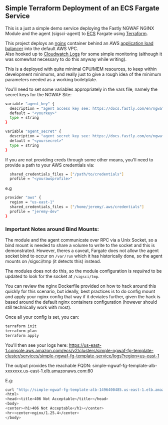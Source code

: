 ## Simple Terraform Deployment of an ECS Fargate Service

This is a just a simple demo service deploying the Fastly NGWAF NGINX Module and the agent (sigsci-agent) to [ECS](https://docs.aws.amazon.com/AmazonECS/latest/developerguide/Welcome.html) Fargate using [Terraform](https://www.terraform.io/). 

This project deploys an [nginx](https://hub.docker.com/_/nginx) container behind an AWS [application load balancer](https://docs.aws.amazon.com/elasticloadbalancing/latest/application/introduction.html) into the default AWS VPC.  
Also hooked up to [Cloudwatch Logs](https://docs.aws.amazon.com/AmazonCloudWatch/latest/logs/WhatIsCloudWatchLogs.html) for some simple monitoring (although it was somewhat necessary to do this anyway while writing). 

This is a deployed with quite minimal CPU/MEM resources, to keep within development minimums, and really just to give a rough idea of the minimum parameters needed as a working boiletplate.

You'll need to set some variables appropriately in the vars file, namely the secret keys for the NGWAF Site:

```bash
variable "agent_key" {
  description = "agent access key see: https://docs.fastly.com/en/ngwaf/accessing-agent-keys"
  default = "<yourkey>"
  type = string 
}

variable "agent_secret" {
  description = "agent secret key see: https://docs.fastly.com/en/ngwaf/accessing-agent-keys"
  default = "<yoursecret>"
  type = string 
}
```

If you are not providing creds through some other means, you'll need to provide a path to your AWS credentials via:

```bash
  shared_credentials_files = ["/path/to/credentials"]
  profile = "<yourawsprofile>"
```

e.g

```bash
provider "aws" {
  region = "us-east-1"
  shared_credentials_files = ["/home/jeremy/.aws/credentials"]
  profile = "jeremy-dev"
}
```

### Important Notes around Bind Mounts:
The module and the agent communicate over RPC via a Unix Socket, so a bind mount is needed to share a volume to write to the socket and this is demonstrated.
However, theres a caveat, Fargate does not allow the agent socket bind to occur on `/var/run` which it has historically done, so the agent mounts on /sigsci/tmp (it detects this) instead.

The modules does not do this, so the module configuration is *required* to be updated to look for the socket at `/sigsci/tmp`. 

You can review the nginx Dockerfile provided on how to hack around this quickly for this scenario, but ideally, best practices is to do config mount and apply your nginx config that way if it deviates further, given the hack is based around the default nginx containers configuration (however should still technically work with most).

Once all your config is set, you can:

```bash
terraform init
terraform plan
terraform apply
```

You'll then see your logs here:
https://us-east-1.console.aws.amazon.com/ecs/v2/clusters/simple-ngwaf-fg-template-cluster/services/simple-ngwaf-fg-template-service/logs?region=us-east-1

The output provides the reachable FQDN:
simple-ngwaf-fg-template-alb-xxxxxxx.us-east-1.elb.amazonaws.com:80

E.g:
```bash
curl "http://simple-ngwaf-fg-template-alb-1496400485.us-east-1.elb.amazonaws.com:80?script=<script>cmd.exe</script>"                     
<html>
<head><title>406 Not Acceptable</title></head>
<body>
<center><h1>406 Not Acceptable</h1></center>
<hr><center>nginx/1.25.4</center>
</body>
```

